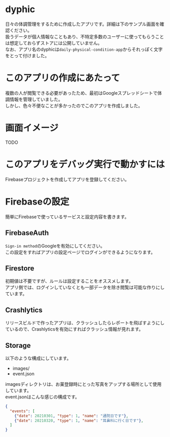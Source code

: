 # dyphic
日々の体調管理をするために作成したアプリです。詳細は下のサンプル画面を確認ください。  
扱うデータが個人情報なこともあり、不特定多数のユーザーに使ってもらうことは想定しておらずストアには公開していません。  
なお、アプリ名のdyphicは`daily-physical-condition-app`からそれっぽく文字をとって付けました。  

# このアプリの作成にあたって
複数の人が閲覧できる必要があったため、最初はGoogleスプレッドシートで体調情報を管理していました。  
しかし、色々不便なことが多かったのでこのアプリを作成しました。

# 画面イメージ
TODO 

# このアプリをデバッグ実行で動かすには
Firebaseプロジェクトを作成してアプリを登録してください。  
# Firebaseの設定
簡単にFirebaseで使っているサービスと設定内容を書きます。
## FirebaseAuth
`Sign-in method`のGoogleを有効にしてください。  
この設定をすればアプリの設定ページでログインができるようになります。
## Firestore
初期値は不要ですが、ルールは設定することをオススメします。  
アプリ側では、ログインしていなくとも一部データを除き閲覧は可能な作りにしています。
## Crashlytics
リリースビルドで作ったアプリは、クラッシュしたらレポートを飛ばすようにしているので、Crashlyticsを有効にすればクラッシュ情報が見れます。
## Storage
以下のような構成にしています。
 - images/
 - event.json

imagesディレクトリは、お薬登録時にとった写真をアップする場所として使用しています。  
event.jsonはこんな感じの構成です。
```json
{
  "events": [
    {"date": 20210301, "type": 1, "name": "通院日です"},
    {"date": 20210320, "type": 1, "name": "耳鼻科に行く日です"},
  ]
}
```
